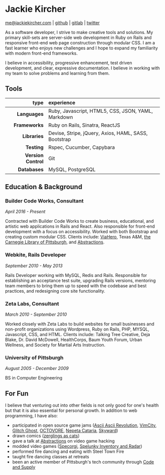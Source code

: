 Jackie Kircher
==============

me@jackiekircher.com |
[github](https://github.com/jackiekircher) |
[gitlab](https://gitlab.com/jackiekircher) |
[twitter](https://twitter.com/jackiekircher)

As a software developer, I strive to make creative tools and solutions.
My primary skill-sets are server-side web development in Ruby on Rails
and responsive front-end web page construction through modular CSS. I am
a fast learner who enjoys new challenges and I hope to expand my
familiarity with modern front-end frameworks.

I believe in accessibility, progressive enhancement, test driven development,
and clear, expressive documentation. I believe in working with my team
to solve problems and learning from them.


## Tools

|                type | experience                                              |
|--------------------:|:--------------------------------------------------------|
|       **Languages** | Ruby, Javascript, HTML5, CSS, JSON, YAML, Markdown      |
|      **Frameworks** | Ruby on Rails, Sinatra, ReactJS                         |
|       **Libraries** | Devise, Stripe, jQuery, Axios, HAML, SASS, Bootstrap    |
|         **Testing** | Rspec, Cucumber, Capybara                               |
| **Version Control** | Git                                                     |
|       **Databases** | MySQL, PostgreSQL                                       |


## Education & Background

### Builder Code Works, Consultant
*April 2016 - Present*

Contracted with Builder Code Works to create business, educational, and artistic web
applications in Rails and React. Also responsible for front-end development with a focus
on accessibility. Worked with both Bootstrap and creating custom modular CSS. Clients
include: [ViaHero](https://www.viahero.com/), Texas A&M,
[the Carnegie Library of Pittsburgh](http://www.carnegielibrary.org/),
and [Abstractions](http://abstractions.io/).

### Webkite, Rails Developer
*September 2010 - May 2013*

Rails Developer working with MySQL, Redis and Rails. Responsible for establishing
an acceptance test suite, upgrading Rails versions, mentoring team members to bring
them up to speed with the codebase and best practices, and redesigning core site
functionality.


### Zeta Labs, Consultant
*March 2010 - September 2010*

Worked closely with Zeta Labs to build websites for small businesses and non-profit
organizations using Wordpress, Ruby on Rails, PHP, MYSQL, Javascript, CSS, and
HTML. Clients include: Talking Tree Creative, Deja Blake, Dr. David McDowell,
HealthCorps, Baum Youth Forum, Urban Wellness, and Society for Martial Arts
Instruction.


### University of Pittsburgh
*August 2005 - December 2009*

BS in Computer Engineering


## For Fun

  I believe that venturing out into other fields is not only good for
  one's health but that it is also essential for personal growth. In addition
  to web programming, I have also:

  - participated in open source game jams ([Ascii Ascii Revolution](https://github.com/jackiekircher/AsciiAsciiRevolution), [VimCity](https://github.com/jackiekircher/VimCity), [Glitch Ghost](https://github.com/jackiekircher/glitch-ghost), [OCTOVORE](https://github.com/jackiekircher/octovore), [Nepeta Cataria](https://github.com/LindseyB/nepeta-cataria), [Skyward](https://github.com/ColourTann/gug))
  - drawn comics ([zerglings as cats](http://zerglingsascats.com))
  - gave a talk at [Abstractions](http://abstractions.io/schedule/detail.html#session-47) on video game hacking
  - modded video games ([Specorgi](https://github.com/jackiekircher/specorgi), [Spelunky Inventory and Radar](https://github.com/jackiekircher/spelunky-inventory-hack))
  - performed fire dancing and eating with Steel Town Fire
  - taught fire dancing classes at retreats
  - been an active member of Pittsburgh's tech community through [Code
    and Supply](http://www.codeandsupply.co/)
